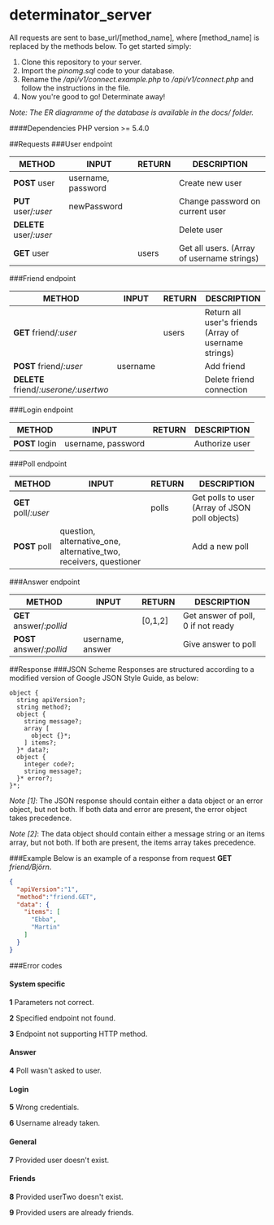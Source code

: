 # determinator_server
All requests are sent to base_url/[method_name], where [method_name] is replaced by the methods below. To get started simply:

1. Clone this repository to your server.
2. Import the *pinomg.sql* code to your database.
3. Rename the */api/v1/connect.example.php* to */api/v1/connect.php* and follow the instructions in the file.
4. Now you're good to go! Determinate away!

*Note: The ER diagramme of the database is available in the docs/ folder.*

####Dependencies
PHP version >= 5.4.0 

##Requests
###User endpoint

| METHOD        | INPUT       | RETURN        | DESCRIPTION   |   
| ------------- |-------------| ------------- | ------------- |
|**POST** user  |username, password| |  Create new user|
|**PUT** user/*:user* |newPassword |   |Change password on current user | 
|**DELETE** user/*:user* |         |   |Delete user|
|**GET** user | | users | Get all users. (Array of username strings) |

###Friend endpoint

| METHOD        | INPUT       | RETURN        | DESCRIPTION   |   
| ------------- |-------------| ------------- | ------------- |
|**GET** friend/*:user* | | users |  Return all user's friends (Array of username strings)|
|**POST** friend/*:user* | username |   | Add friend| 
|**DELETE** friend/*:userone/:usertwo* |||Delete friend connection|
	
###Login endpoint

| METHOD        | INPUT       | RETURN        | DESCRIPTION   |   
| ------------- |-------------| ------------- | ------------- |
|**POST** login |username, password |  |  Authorize user|

###Poll endpoint

| METHOD        | INPUT       | RETURN        | DESCRIPTION   |   
| ------------- |-------------| ------------- | ------------- |
|**GET** poll/*:user* | | polls |  Get polls to user (Array of JSON poll objects)|
|**POST** poll | question, alternative_one, alternative_two, receivers, questioner |   | Add a new poll | 

###Answer endpoint

| METHOD        | INPUT       | RETURN        | DESCRIPTION   |   
| ------------- |-------------| ------------- | ------------- |
|**GET** answer/*:pollid* | | [0,1,2] |  Get answer of poll, 0 if not ready |
|**POST** answer/*:pollid* | username, answer |   | Give answer to poll


##Response
###JSON Scheme
Responses are structured according to a modified version of Google JSON Style Guide, as below:

```
object {
  string apiVersion?;
  string method?;
  object {
    string message?;
    array [
      object {}*;
    ] items?;
  }* data?;
  object {
    integer code?;
    string message?;
  }* error?;
}*;
```

*Note [1]*: The JSON response should contain either a data object or an error object, but not both. If both data and error are present, the error object takes precedence.

*Note [2]*: The data object should contain either a message string or an items array, but not both. If both are present, the items array takes precedence.

###Example
Below is an example of a response from request **GET** *friend/Björn*.
```json
{
  "apiVersion":"1",
  "method":"friend.GET",
  "data": {
    "items": [ 
      "Ebba",
      "Martin" 
    ]
  }
}
```
###Error codes

#### System specific
**1** Parameters not correct.

**2** Specified endpoint not found.

**3** Endpoint not supporting HTTP method.

#### Answer
**4** Poll wasn't asked to user.

#### Login
**5** Wrong credentials.

**6** Username already taken.

#### General
**7** Provided user doesn't exist.

#### Friends
**8** Provided userTwo doesn't exist.

**9** Provided users are already friends.
